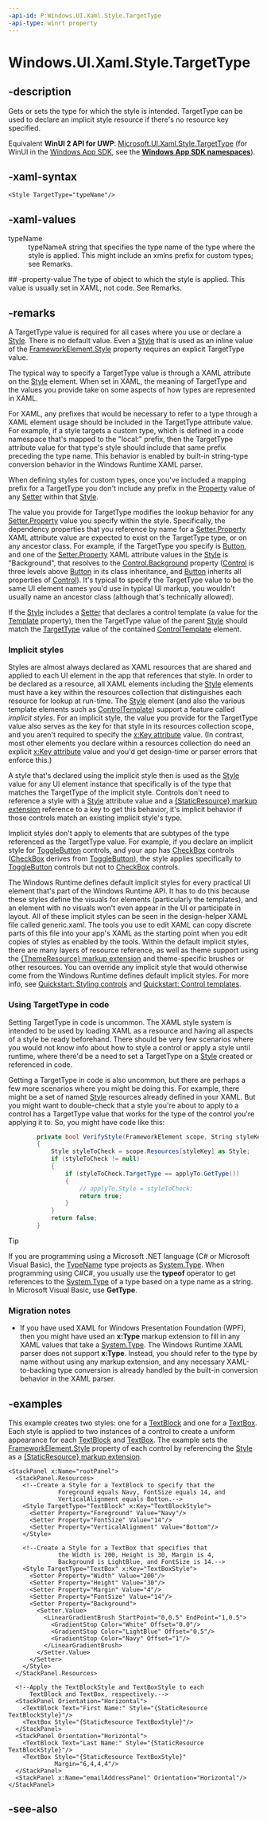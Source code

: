 ```yaml
---
-api-id: P:Windows.UI.Xaml.Style.TargetType
-api-type: winrt property
---
```


<!-- Property syntax
public Windows.UI.Xaml.Interop.TypeName TargetType { get;  set; }
-->

# Windows.UI.Xaml.Style.TargetType

## -description
Gets or sets the type for which the style is intended. TargetType can be used to declare an implicit style resource if there's no resource key specified.

Equivalent **WinUI 2 API for UWP**: [Microsoft.UI.Xaml.Style.TargetType](/windows/winui/api/microsoft.ui.xaml.style.targettype) (for WinUI in the [Windows App SDK](/windows/apps/windows-app-sdk/), see the **[Windows App SDK namespaces](/windows/windows-app-sdk/api/winrt/)**).

## -xaml-syntax
```xaml
<Style TargetType="typeName"/>
```


## -xaml-values
<dl><dt>typeName</dt><dd>typeNameA string that specifies the type name of the type where the style is applied. This might include an xmlns prefix for custom types; see Remarks.</dd>
</dl>
## -property-value
The type of object to which the style is applied. This value is usually set in XAML, not code. See Remarks.

## -remarks
A TargetType value is required for all cases where you use or declare a [Style](style.md). There is no default value. Even a [Style](style.md) that is used as an inline value of the [FrameworkElement.Style](frameworkelement_style.md) property requires an explicit TargetType value.

The typical way to specify a TargetType value is through a XAML attribute on the [Style](style.md) element. When set in XAML, the meaning of TargetType and the values you provide take on some aspects of how types are represented in XAML.

For XAML, any prefixes that would be necessary to refer to a type through a XAML element usage should be included in the TargetType attribute value. For example, if a style targets a custom type, which is defined in a code namespace that's mapped to the "local:" prefix, then the TargetType attribute value for that type's style should include that same prefix preceding the type name. This behavior is enabled by built-in string-type conversion behavior in the Windows Runtime XAML parser.

When defining styles for custom types, once you've included a mapping prefix for a TargetType you don't include any prefix in the [Property](setter_property.md) value of any [Setter](setter.md) within that [Style](style.md).

The value you provide for TargetType modifies the lookup behavior for any [Setter.Property](setter_property.md) value you specify within the style. Specifically, the dependency properties that you reference by name for a [Setter.Property](setter_property.md) XAML attribute value are expected to exist on the TargetType type, or on any ancestor class. For example, if the TargetType you specify is [Button](../windows.ui.xaml.controls/button.md), and one of the [Setter.Property](setter_property.md) XAML attribute values in the [Style](style.md) is "Background", that resolves to the [Control.Background](../windows.ui.xaml.controls/control_background.md) property ([Control](../windows.ui.xaml.controls/control.md) is three levels above [Button](../windows.ui.xaml.controls/button.md) in its class inheritance, and [Button](../windows.ui.xaml.controls/button.md) inherits all properties of [Control](../windows.ui.xaml.controls/control.md)). It's typical to specify the TargetType value to be the same UI element names you'd use in typical UI markup, you wouldn't usually name an ancestor class (although that's technically allowed).

If the [Style](style.md) includes a [Setter](setter.md) that declares a control template (a value for the [Template](../windows.ui.xaml.controls/control_template.md) property), then the TargetType value of the parent [Style](style.md) should match the [TargetType](../windows.ui.xaml.controls/controltemplate_targettype.md) value of the contained [ControlTemplate](../windows.ui.xaml.controls/controltemplate.md) element.

### Implicit styles

Styles are almost always declared as XAML resources that are shared and applied to each UI element in the app that references that style. In order to be declared as a resource, all XAML elements including the [Style](style.md) elements must have a key within the resources collection that distinguishes each resource for lookup at run-time. The [Style](styletypedpropertyattribute.md) element (and also the various template elements such as [ControlTemplate](../windows.ui.xaml.controls/controltemplate.md)) support a feature called *implicit styles*. For an implicit style, the value you provide for the TargetType value also serves as the key for that style in its resources collection scope, and you aren't required to specify the [x:Key attribute](/windows/uwp/xaml-platform/x-key-attribute) value. (In contrast, most other elements you declare within a resources collection do need an explicit [x:Key attribute](/windows/uwp/xaml-platform/x-key-attribute) value and you'd get design-time or parser errors that enforce this.)

A style that's declared using the implicit style then is used as the [Style](style.md) value for any UI element instance that specifically is of the type that matches the TargetType of the implicit style. Controls don't need to reference a style with a [Style](frameworkelement_style.md) attribute value and a [{StaticResource} markup extension](/windows/uwp/xaml-platform/staticresource-markup-extension) reference to a key to get this behavior, it's implicit behavior if those controls match an existing implicit style's type.

Implicit styles don't apply to elements that are subtypes of the type referenced as the TargetType value. For example, if you declare an implicit style for [ToggleButton](../windows.ui.xaml.controls.primitives/togglebutton.md) controls, and your app has [CheckBox](../windows.ui.xaml.controls/checkbox.md) controls ([CheckBox](../windows.ui.xaml.controls/checkbox.md) derives from [ToggleButton](../windows.ui.xaml.controls.primitives/togglebutton.md)), the style applies specifically to [ToggleButton](../windows.ui.xaml.controls.primitives/togglebutton.md) controls but not to [CheckBox](../windows.ui.xaml.controls/checkbox.md) controls.

The Windows Runtime defines default implicit styles for every practical UI element that's part of the Windows Runtime  API. It has to do this because these styles define the visuals for elements (particularly the templates), and an element with no visuals won't even appear in the UI or participate in layout. All of these implicit styles can be seen in the design-helper XAML file called generic.xaml. The tools you use to edit XAML can copy discrete parts of this file into your app's XAML as the starting point when you edit copies of styles as enabled by the tools. Within the default implicit styles, there are many layers of resource reference, as well as theme support using the [{ThemeResource} markup extension](/windows/uwp/xaml-platform/themeresource-markup-extension) and theme-specific brushes or other resources. You can override any implicit style that would otherwise come from the Windows Runtime defines default implicit styles. For more info, see [Quickstart: Styling controls](/previous-versions/windows/apps/hh465498(v=win.10)) and [Quickstart: Control templates](/previous-versions/windows/apps/hh465374(v=win.10)).

### Using **TargetType** in code

Setting TargetType in code is uncommon. The XAML style system is intended to be used by loading XAML as a resource and having all aspects of a style be ready beforehand. There should be very few scenarios where you would not know info about how to style a control or apply a style until runtime, where there'd be a need to set a TargetType on a [Style](style.md) created or referenced in code.

Getting a TargetType in code is also uncommon, but there are perhaps a few more scenarios where you might be doing this. For example, there might be a set of named [Style](style.md) resources already defined in your XAML. But you might want to double-check that a style you're about to apply to a control has a TargetType value that works for the type of the control you're applying it to. So, you might have code like this:
```csharp
        private bool VerifyStyle(FrameworkElement scope, String styleKey, Control applyTo)
        {
            Style styleToCheck = scope.Resources[styleKey] as Style;
            if (styleToCheck != null)
            {
                if (styleToCheck.TargetType == applyTo.GetType())
                {
                    // applyTo.Style = styleToCheck;
                    return true;
                }
            }
            return false;
        }
```



> [!TIP]
> If you are programming using a Microsoft .NET language (C# or Microsoft Visual Basic), the [TypeName](../windows.ui.xaml.interop/typename.md) type projects as [System.Type](/dotnet/api/system.type?view=dotnet-uwp-10.0&preserve-view=true). When programming using C#C#, you usually use the **typeof** operator to get references to the [System.Type](/dotnet/api/system.type?view=dotnet-uwp-10.0&preserve-view=true) of a type based on a type name as a string. In Microsoft Visual Basic, use **GetType**.

### Migration notes

+ If you have used XAML for Windows Presentation Foundation (WPF), then you might have used an **x:Type** markup extension to fill in any XAML values that take a [System.Type](/dotnet/api/system.type?view=dotnet-uwp-10.0&preserve-view=true). The Windows Runtime XAML parser does not support **x:Type**. Instead, you should refer to the type by name without using any markup extension, and any necessary XAML-to-backing type conversion is already handled by the built-in conversion behavior in the XAML parser.


## -examples
This example creates two styles: one for a [TextBlock](../windows.ui.xaml.controls/textblock.md) and one for a [TextBox](../windows.ui.xaml.controls/textbox.md). Each style is applied to two instances of a control to create a uniform appearance for each [TextBlock](../windows.ui.xaml.controls/textblock.md) and [TextBox](../windows.ui.xaml.controls/textbox.md). The example sets the [FrameworkElement.Style](frameworkelement_style.md) property of each control by referencing the [Style](style.md) as a [{StaticResource} markup extension](/windows/uwp/xaml-platform/staticresource-markup-extension).

```xaml
<StackPanel x:Name="rootPanel">
  <StackPanel.Resources>
    <!--Create a Style for a TextBlock to specify that the
              Foreground equals Navy, FontSize equals 14, and
              VerticalAlignment equals Botton.-->
    <Style TargetType="TextBlock" x:Key="TextBlockStyle">
      <Setter Property="Foreground" Value="Navy"/>
      <Setter Property="FontSize" Value="14"/>
      <Setter Property="VerticalAlignment" Value="Bottom"/>
    </Style>

    <!--Create a Style for a TextBox that specifies that
              the Width is 200, Height is 30, Margin is 4,
              Background is LightBlue, and FontSize is 14.-->
    <Style TargetType="TextBox" x:Key="TextBoxStyle">
      <Setter Property="Width" Value="200"/>
      <Setter Property="Height" Value="30"/>
      <Setter Property="Margin" Value="4"/>
      <Setter Property="FontSize" Value="14"/>
      <Setter Property="Background">
        <Setter.Value>
          <LinearGradientBrush StartPoint="0,0.5" EndPoint="1,0.5">
            <GradientStop Color="White" Offset="0.0"/>
            <GradientStop Color="LightBlue" Offset="0.5"/>
            <GradientStop Color="Navy" Offset="1"/>
          </LinearGradientBrush>
        </Setter.Value>
      </Setter>
    </Style>
  </StackPanel.Resources>

  <!--Apply the TextBlockStyle and TextBoxStyle to each 
      TextBlock and TextBox, respectively.-->
  <StackPanel Orientation="Horizontal">
    <TextBlock Text="First Name:" Style="{StaticResource TextBlockStyle}"/>
    <TextBox Style="{StaticResource TextBoxStyle}"/>
  </StackPanel>
  <StackPanel Orientation="Horizontal">
    <TextBlock Text="Last Name:" Style="{StaticResource TextBlockStyle}"/>
    <TextBox Style="{StaticResource TextBoxStyle}"
             Margin="6,4,4,4"/>
  </StackPanel>
  <StackPanel x:Name="emailAddressPanel" Orientation="Horizontal"/>
</StackPanel>
```

## -see-also
